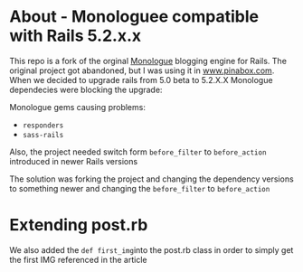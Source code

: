 # About - Monologuee compatible with Rails 5.2.x.x 

This repo is a fork of the orginal [Monologue](https://github.com/jipiboily/monologue/) blogging engine for Rails. The original project got abandoned, but I was using it in www.pinabox.com. When we decided to upgrade rails from 5.0 beta to 5.2.X.X Monologue dependecies were blocking the upgrade:

Monologue gems causing problems:
- `responders`
- `sass-rails`

Also, the project needed switch form `before_filter` to `before_action` introduced in newer Rails versions

The solution was forking the project and changing the dependency versions to something newer and changing the `before_filter` to `before_action`

# Extending post.rb
We also added the `def first_img`into the post.rb class in order to simply get the first IMG referenced in the article
